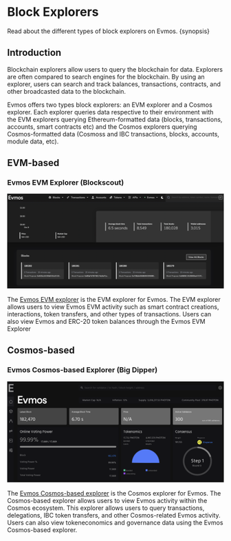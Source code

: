 <!--
order: 1
-->

# Block Explorers

Read about the different types of block explorers on Evmos. {synopsis}

## Introduction

Blockchain explorers allow users to query the blockchain for data. Explorers are often compared to search engines for the blockchain. By using an explorer, users can search and track balances, transactions, contracts, and other broadcasted data to the blockchain.

Evmos offers two types block explorers: an EVM explorer and a Cosmos explorer. Each explorer queries data respective to their environment with the EVM explorers querying Ethereum-formatted data (blocks, transactions, accounts, smart contracts etc) and the Cosmos explorers querying Cosmos-formatted data (Cosmoss and IBC transactions, blocks, accounts, module data, etc).

## EVM-based

### Evmos EVM Explorer (Blockscout)

![Blockscout](./img/blockscout.png)

The [Evmos EVM explorer](https://evm.evmos.org/) is the EVM explorer for Evmos. The EVM explorer allows users to view Evmos EVM activity such as smart contract creations, interactions, token transfers, and other types of transactions. Users can also view Evmos and ERC-20 token balances through the Evmos EVM Explorer

## Cosmos-based

### Evmos Cosmos-based Explorer (Big Dipper)

![Big Dipper](./img/big_dipper.png)

The [Evmos Cosmos-based explorer](https://explorer.evmos.org/) is the Cosmos explorer for Evmos. The Cosmos-based explorer allows users to view Evmos activity within the Cosmos ecosystem. This explorer allows users to query transactions, delegations, IBC token transfers, and other Cosmos-related Evmos activity. Users can also view tokeneconomics and governance data using the Evmos Cosmos-based explorer.
